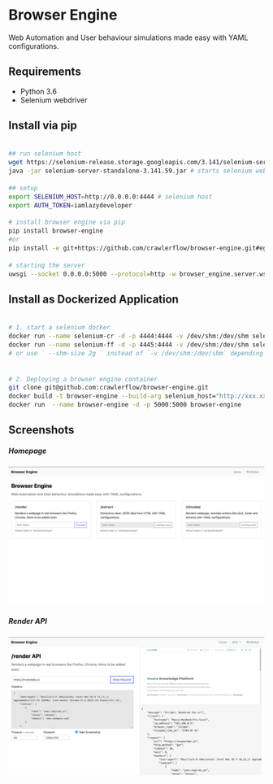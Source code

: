 # Browser Engine

Web Automation and User behaviour simulations made easy with YAML configurations.

## Requirements

- Python 3.6
- Selenium webdriver


## Install via pip

```bash

## run selenium host
wget https://selenium-release.storage.googleapis.com/3.141/selenium-server-standalone-3.141.59.jar
java -jar selenium-server-standalone-3.141.59.jar # starts selenium webdriver at http://0.0.0.0:4444

## setup 
export SELENIUM_HOST=http://0.0.0.0:4444 # selenium host
export AUTH_TOKEN=iamlazydeveloper

# install browser engine via pip
pip install browser-engine
#or 
pip install -e git+https://github.com/crawlerflow/browser-engine.git#egg=browser_engine

# starting the server 
uwsgi --socket 0.0.0.0:5000 --protocol=http -w browser_engine.server.wsgi:application --processes 4 --threads 2
```


## Install as Dockerized Application

```bash

# 1. start a selenium docker
docker run --name selenium-cr -d -p 4444:4444 -v /dev/shm:/dev/shm selenium/standalone-chrome:3.141.59-titanium
docker run --name selenium-ff -d -p 4445:4444 -v /dev/shm:/dev/shm selenium/standalone-firefox:3.141.59-vanadium
# or use ` --shm-size 2g ` instead of `-v /dev/shm:/dev/shm` depending on what best suits for you.


# 2. Deploying a browser engine container
git clone git@github.com:crawlerflow/browser-engine.git
docker build -t browser-engine --build-arg selenium_host="http://xxx.xx.xx.xx:4444" --build-arg auth_token="iamlazydeveloper" -f Dockerfile .
docker run  --name browser-engine -d -p 5000:5000 browser-engine 
```

## Screenshots

##### Homepage 
![Screenshot](docs/screenshot.png)

##### Render API
![Screenshot](docs/render-screenshot.png)



 
